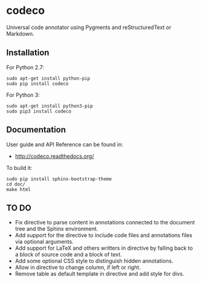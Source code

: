 codeco
======

Universal code annotator using Pygments and reStructuredText or Markdown.


Installation
------------

For Python 2.7:

    sudo apt-get install python-pip
    sudo pip install codeco

For Python 3:

    sudo apt-get install python3-pip
    sudo pip3 install codeco


Documentation
-------------

User guide and API Reference can be found in:

- http://codeco.readthedocs.org/


To build it:

    sudo pip install sphinx-bootstrap-theme
    cd doc/
    make html


TO DO
-----

- Fix directive to parse content in annotations connected to the document tree
  and the Sphinx environment.
- Add support for the directive to include code files and annotations files
  via optional arguments.
- Add support for LaTeX and others writters in directive by falling back to
  a block of source code and a block of text.
- Add some optional CSS style to distinguish hidden annotations.
- Allow in directive to change column, if left or right.
- Remove table as default template in directive and add style for divs.
